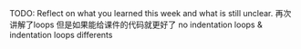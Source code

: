 TODO: Reflect on what you learned this week and what is still unclear.
再次讲解了loops 但是如果能给课件的代码就更好了 
no indentation loops & indentation loops differents